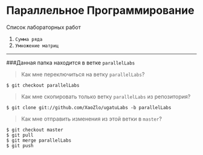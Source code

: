 # Параллельное Программирование
Список лабораторных работ

1. `Сумма ряда`
2. `Умножение матриц`

---
###Данная папка находится в ветке `parallelLabs`

> Как мне переключиться на ветку `parallelLabs`?

    $ git checkout parallelLabs

> Как мне скопировать только ветку `parallelLabs` из репозитория?

    $ git clone git://github.com/XaoZlo/ugatuLabs -b parallelLabs

> Как мне отправить изменения из этой ветки в `master`?

    $ git checkout master
    $ git pull
    $ git merge parallelLabs
    $ git push